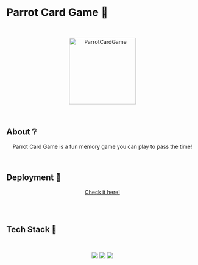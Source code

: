 # Parrot Card Game 🦜

</br>

<p align="center">
  <img src="https://cdn-icons-png.flaticon.com/512/840/840684.png" width="175" alt="ParrotCardGame" />
</p>

</br>

## About ❔

<p align="center">Parrot Card Game is a fun memory game you can play to pass the time!</p>

<!-- ## Preview

um gif da aplicação bem maneiro -->

</br>

## Deployment 🚀

<p align="center"><a  href="https://abellasjuan.github.io/ParrotCardGame/">Check it here!</a></p>

</br>

</br>

## Tech Stack 💾

<br/>

<p align="center">
  <img src="https://img.shields.io/badge/HTML5-E34F26?style=for-the-badge&logo=html5&logoColor=white" />
  <img src="https://img.shields.io/badge/CSS3-1572B6?style=for-the-badge&logo=css3&logoColor=white" />
  <img src="https://img.shields.io/badge/JavaScript-F7DF1E?style=for-the-badge&logo=javascript&logoColor=black" />
</p>

</br>


  
</div>
